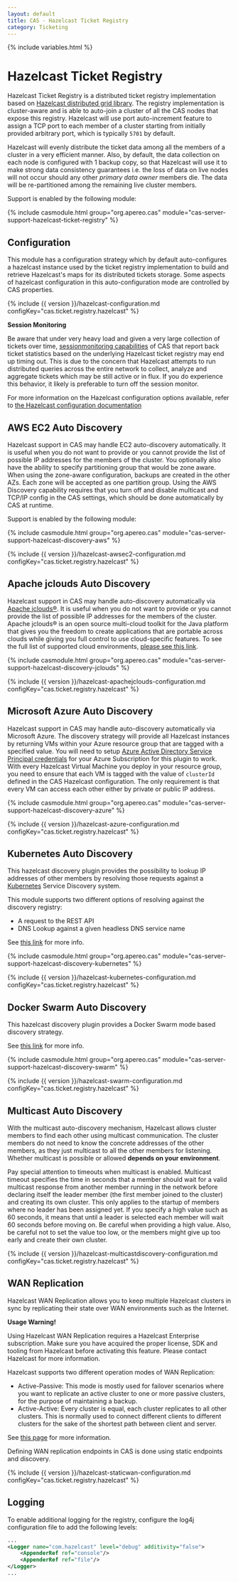 ```yaml
---
layout: default
title: CAS - Hazelcast Ticket Registry
category: Ticketing
---
```


{% include variables.html %}

# Hazelcast Ticket Registry

Hazelcast Ticket Registry is a distributed ticket registry implementation
based on [Hazelcast distributed grid library](http://hazelcast.org/). The registry implementation is
cluster-aware and is able to auto-join a cluster of all the CAS nodes that expose this registry.
Hazelcast will use port auto-increment feature to assign a TCP port to each member of a cluster starting
from initially provided arbitrary port, which is typically `5701` by default.

Hazelcast will evenly distribute the ticket data among all the members of a cluster in a very
efficient manner. Also, by default, the data collection on each node is configured with 1 backup copy,
so that Hazelcast will use it to make strong data consistency guarantees i.e. the loss of data on
live nodes will not occur should any other *primary data owner* members die. The data will be
re-partitioned among the remaining live cluster members.

Support is enabled by the following module:

{% include casmodule.html group="org.apereo.cas" module="cas-server-support-hazelcast-ticket-registry" %}

## Configuration

This module has a configuration strategy which by default auto-configures a hazelcast 
instance used by the ticket registry implementation to build and retrieve Hazelcast's 
maps for its distributed tickets storage. Some aspects of hazelcast configuration in 
this auto-configuration mode are controlled by CAS properties.

{% include {{ version }}/hazelcast-configuration.md configKey="cas.ticket.registry.hazelcast" %}

<div class="alert alert-warning"><strong>Session Monitoring</strong><p>Be aware that under 
very heavy load and given a very large collection of tickets 
over time, <a href="../monitoring/Configuring-Monitoring.html">sessionmonitoring capabilities</a> of 
CAS that report back ticket statistics based on the underlying Hazelcast ticket 
registry may end up timing out. This is due to the concern that Hazelcast attempts 
to run distributed queries across the entire network to collect, analyze and 
aggregate tickets which may be still active or in flux. If you do experience 
this behavior, it likely is preferable to turn off the session monitor.
</p></div>

For more information on the Hazelcast configuration options available,
refer to [the Hazelcast configuration documentation](http://docs.hazelcast.org/docs/3.9.1/manual/html-single/index.html#hazelcast-configuration)

## AWS EC2 Auto Discovery

Hazelcast support in CAS may handle EC2 auto-discovery automatically. It is useful when 
you do not want to provide or you cannot provide the list of possible IP addresses for 
the members of the cluster. You optionally also have the ability to specify partitioning 
group that would be zone aware. When using the zone-aware configuration, backups are 
created in the other AZs. Each zone will be accepted as one partition group. Using the 
AWS Discovery capability requires that you turn off and disable multicast and TCP/IP 
config in the CAS settings, which should be done automatically by CAS at runtime.

Support is enabled by the following module:

{% include casmodule.html group="org.apereo.cas" module="cas-server-support-hazelcast-discovery-aws" %}

{% include {{ version }}/hazelcast-awsec2-configuration.md configKey="cas.ticket.registry.hazelcast" %}

## Apache jclouds Auto Discovery

Hazelcast support in CAS may handle auto-discovery automatically 
via [Apache jclouds®](https://jclouds.apache.org/). It is useful when 
you do not want to provide or you cannot provide the list of possible 
IP addresses for the members of the cluster. Apache jclouds® is an open 
source multi-cloud toolkit for the Java platform that gives you the freedom 
to create applications that are portable across clouds while giving you full 
control to use cloud-specific features. To see the full list of supported 
cloud environments, [please see this link](https://jclouds.apache.org/reference/providers/#compute).

{% include casmodule.html group="org.apereo.cas" module="cas-server-support-hazelcast-discovery-jclouds" %}

{% include {{ version }}/hazelcast-apachejclouds-configuration.md configKey="cas.ticket.registry.hazelcast" %}

## Microsoft Azure Auto Discovery

Hazelcast support in CAS may handle auto-discovery automatically via Microsoft 
Azure. The discovery strategy will provide all Hazelcast instances by returning 
VMs within your Azure resource group that are tagged with a specified value. You 
will need to setup [Azure Active Directory Service Principal credentials](https://azure.microsoft.com/en-us/documentation/articles/resource-group-create-service-principal-portal/) for 
your Azure Subscription for this plugin to work. With every Hazelcast Virtual Machine 
you deploy in your resource group, you need to ensure that each VM is tagged with the 
value of `clusterId` defined in the CAS Hazelcast configuration. The only requirement 
is that every VM can access each other either by private or public IP address.

{% include casmodule.html group="org.apereo.cas" module="cas-server-support-hazelcast-discovery-azure" %}

{% include {{ version }}/hazelcast-azure-configuration.md configKey="cas.ticket.registry.hazelcast" %}

## Kubernetes Auto Discovery

This hazelcast discovery plugin provides the possibility to lookup IP addresses of other members by resolving 
those requests against a [Kubernetes](http://kubernetes.io/) Service Discovery system. 

This module supports two different options of resolving against the discovery registry:

- A request to the REST API
- DNS Lookup against a given headless DNS service name

See [this link](https://github.com/hazelcast/hazelcast-kubernetes) for more info.

{% include casmodule.html group="org.apereo.cas" module="cas-server-support-hazelcast-discovery-kubernetes" %}

{% include {{ version }}/hazelcast-kubernetes-configuration.md configKey="cas.ticket.registry.hazelcast" %}

## Docker Swarm Auto Discovery

This hazelcast discovery plugin provides a Docker Swarm mode based discovery strategy. 

See [this link](https://github.com/bitsofinfo/hazelcast-docker-swarm-discovery-spi/) for more info.

{% include casmodule.html group="org.apereo.cas" module="cas-server-support-hazelcast-discovery-swarm" %}

{% include {{ version }}/hazelcast-swarm-configuration.md configKey="cas.ticket.registry.hazelcast" %}

## Multicast Auto Discovery

With the multicast auto-discovery mechanism, Hazelcast allows cluster members to find 
each other using multicast communication. The cluster members do not need to know the 
concrete addresses of the other members, as they just multicast to all the other 
members for listening. Whether multicast is possible or allowed **depends on your environment**.

Pay special attention to timeouts when multicast is enabled. Multicast timeout specifies 
the time in seconds that a member should wait for a valid multicast response from another 
member running in the network before declaring itself the leader 
member (the first member joined to the cluster) and creating its own cluster. This 
only applies to the startup of members where no leader has been assigned yet. If 
you specify a high value such as 60 seconds, it means that until a leader is selected 
each member will wait 60 seconds before moving on. Be careful when providing a high 
value. Also, be careful not to set the value too low, or the members might give 
up too early and create their own cluster.

{% include {{ version }}/hazelcast-multicastdiscovery-configuration.md configKey="cas.ticket.registry.hazelcast" %}

## WAN Replication

Hazelcast WAN Replication allows you to keep multiple Hazelcast clusters 
in sync by replicating their state over WAN environments such as the Internet.

<div class="alert alert-warning"><strong>Usage Warning!</strong><p>Using Hazelcast 
WAN Replication requires a Hazelcast Enterprise subscription. Make sure you 
have acquired the proper license, SDK and tooling from Hazelcast before 
activating this feature. Please contact Hazelcast for more information.</p></div>

Hazelcast supports two different operation modes of WAN Replication:

- Active-Passive: This mode is mostly used for failover scenarios where you want to replicate an active cluster to one or more passive clusters, for the purpose of maintaining a backup.
- Active-Active: Every cluster is equal, each cluster replicates to all other clusters. This is normally used to connect different clients to different clusters for the sake of the shortest path between client and server.

See [this page](https://hazelcast.com/products/wan-replication/) for more information.

Defining WAN replication endpoints in CAS is done using static endpoints and discovery.

{% include {{ version }}/hazelcast-staticwan-configuration.md configKey="cas.ticket.registry.hazelcast" %}

## Logging

To enable additional logging for the registry, configure the log4j configuration file to add the following
levels:

```xml
...
<Logger name="com.hazelcast" level="debug" additivity="false">
    <AppenderRef ref="console"/>
    <AppenderRef ref="file"/>
</Logger>
...
```
